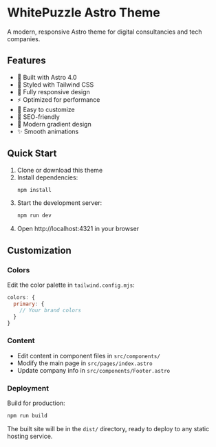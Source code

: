 # WhitePuzzle Astro Theme

A modern, responsive Astro theme for digital consultancies and tech companies.

## Features

- 🚀 Built with Astro 4.0
- 🎨 Styled with Tailwind CSS
- 📱 Fully responsive design
- ⚡ Optimized for performance
- 🔧 Easy to customize
- 📄 SEO-friendly
- 🌙 Modern gradient design
- ✨ Smooth animations

## Quick Start

1. Clone or download this theme
2. Install dependencies:
   ```bash
   npm install
   ```
3. Start the development server:
   ```bash
   npm run dev
   ```
4. Open http://localhost:4321 in your browser

## Customization

### Colors
Edit the color palette in `tailwind.config.mjs`:
```javascript
colors: {
  primary: {
    // Your brand colors
  }
}
```

### Content
- Edit content in component files in `src/components/`
- Modify the main page in `src/pages/index.astro`
- Update company info in `src/components/Footer.astro`

### Deployment

Build for production:
```bash
npm run build
```

The built site will be in the `dist/` directory, ready to deploy to any static hosting service.
